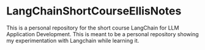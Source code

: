 # LangChainShortCourseEllisNotes
This is a personal repository for the short course LangChain for LLM Application Development. This is meant to be a personal repository showing my experimentation with Langchain while learning it.
